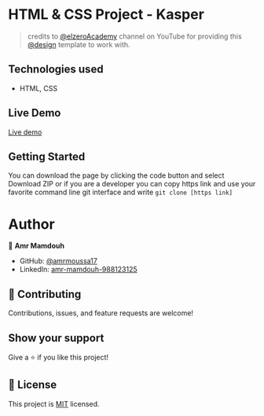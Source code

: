 # HTML & CSS Project - Kasper
> credits to [@elzeroAcademy](https://www.youtube.com/@ElzeroAcademy) channel on YouTube for providing this [@design](https://www.graphberry.com/item/kasper-one-page-psd-template)
template to work with.

## Technologies used

- HTML, CSS

## Live Demo 

[Live demo](https://amrmoussa17.github.io/HTML-CSS-Project-Kasper/)

## Getting Started
You can download the page by clicking the code button and select Download ZIP or if you are a developer you can copy https link and use your favorite command line git interface and write `git clone [https link] `

# Author

👤 **Amr Mamdouh**

- GitHub: [@amrmoussa17](https://github.com/amrmoussa17)
- LinkedIn: [amr-mamdouh-988123125](https://www.linkedin.com/in/amr-mamdouh-988123125)

## 🤝 Contributing

Contributions, issues, and feature requests are welcome!

## Show your support

Give a ⭐️ if you like this project!

## 📝 License

This project is [MIT](./MIT.md) licensed.
